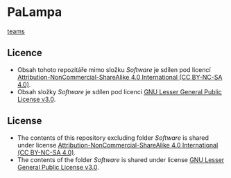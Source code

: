 # PaLampa

[teams](https://teams.microsoft.com/l/meetup-join/19%3ameeting_ZjlkZjRkYWUtMTMxMi00M2RhLWI2ZTMtNWZkMzFjNjlhNDkz%40thread.v2/0?context=%7b%22Tid%22%3a%22556e6b1f-b49d-4278-8baf-db06eeefc8e9%22%2c%22Oid%22%3a%224218427f-48b7-48f6-a40d-cd59faba4342%22%7d)

## Licence
* Obsah tohoto repozitáře mimo složku *Software* je sdílen pod licencí [Attribution-NonCommercial-ShareAlike 4.0 International (CC BY-NC-SA 4.0)](https://creativecommons.org/licenses/by-nc-sa/4.0/).
* Obsah složky *Software* je sdílen pod licencí [GNU Lesser General Public License v3.0](https://www.gnu.org/licenses/lgpl-3.0.en.html).


## License
* The contents of this repository excluding folder *Software* is shared under license [Attribution-NonCommercial-ShareAlike 4.0 International (CC BY-NC-SA 4.0)](https://creativecommons.org/licenses/by-nc-sa/4.0/).
* The contents of the folder *Software* is shared under license [GNU Lesser General Public License v3.0](https://www.gnu.org/licenses/lgpl-3.0.en.html).
